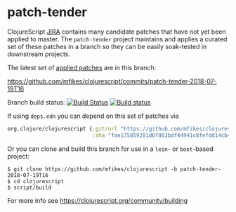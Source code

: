 # patch-tender
ClojureScript [JIRA](https://dev.clojure.org/jira/browse/CLJS) contains many candidate patches that have not yet been applied to master.
The `patch-tender` project maintains and applies a curated set of these patches in a branch so they can be easily soak-tested in downstream projects.

The latest set of [applied patches](https://github.com/clojure/clojurescript/compare/master...mfikes:patch-tender-2018-07-19T16) are in this branch:

   https://github.com/mfikes/clojurescript/commits/patch-tender-2018-07-19T16 

Branch build status: [![Build Status](https://travis-ci.org/mfikes/clojurescript.svg?branch=patch-tender-2018-07-19T16)](https://travis-ci.org/mfikes/clojurescript) [![Build status](https://ci.appveyor.com/api/projects/status/oggs1yydb8c2t6pa/branch/patch-tender-2018-07-19T16?svg=true)](https://ci.appveyor.com/project/mfikes/clojurescript/branch/patch-tender-2018-07-19T16)

If using `deps.edn` you can depend on this set of patches via
```clojure
org.clojure/clojurescript {:git/url "https://github.com/mfikes/clojurescript"
                           :sha "fae175859281d6f863bdf44941c8fefdd14cb4fe"} 
```

Or you can clone and build this branch for use in a `lein`- or `boot`-based project:

```
$ git clone https://github.com/mfikes/clojurescript -b patch-tender-2018-07-19T16
$ cd clojurescript
$ script/build
```
For more info see https://clojurescript.org/community/building